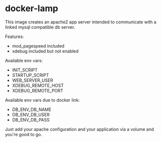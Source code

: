 # docker-lamp

This image creates an apache2 app server intended to communicate with a linked mysql compatible db server.

Features:
- mod_pagespeed included
- xdebug included but not enabled

Available env vars:
- INIT_SCRIPT
- STARTUP_SCRIPT
- WEB_SERVER_USER
- XDEBUG_REMOTE_HOST
- XDEBUG_REMOTE_PORT

Available env vars due to docker link:
- DB_ENV_DB_NAME
- DB_ENV_DB_USER
- DB_ENV_DB_PASS

Just add your apache configuration and your application via a volume and you're good to go.
